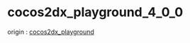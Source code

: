 # cocos2dx_playground_4_0_0

origin : [cocos2dx_playground]( https://github.com/R2Road/cocos2dx_playground )
